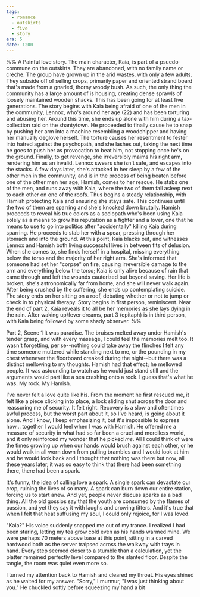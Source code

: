 ```yaml
---
tags:
  - romance
  - outskirts
  - five
  - story
era: 5
date: 1200
---
```

%% A Painful love story. The main character, Kaia, is part of a psuedo-commune on the outskirts. They are abandoned, with no family name or crèche. The group have grown up in the arid wastes, with only a few adults. They subside off of selling crops, primarily paper and oriented strand board that's made from a gnarled, thorny woody bush. As such, the only thing the community has a large amount of is housing, creating dense sprawls of loosely maintained wooden shacks. This has been going for at least five generations. The story begins with Kaia being afraid of one of the men in the community, Lennox, who's around her age (22) and has been torturing and abusing her. Around this time, she ends up alone with him during a tax-collection raid on the shantytown. He proceeded to finally cause he to snap by pushing her arm into a machine resembling a woodchipper and having her manually deglove herself. The torture causes her resentment to fester into hatred against the psychopath, and she lashes out, taking the next time he goes to push her as provocation to beat him, not stopping once he's on the ground. Finally, to get revenge, she irreversibly maims his right arm, rendering him as an invalid. Lennox swears she isn't safe, and escapes into the stacks. A few days later, she's attacked in her sleep by a few of the other men in the community, and is in the process of being beaten before one of the other men her age, Hamish, comes to her rescue. He stabs one of the men, and runs away with Kaia, where the two of them fall asleep next to each other on one of the roofs. Thus begins a steady relationship, with Hamish protecting Kaia and ensuring she stays safe. This continues until the two of them are sparring and she's knocked down brutally. Hamish proceeds to reveal his true colors as a sociopath who's been using Kaia solely as a means to grow his reputation as a fighter and a lover, one that he means to use to go into politics after "accidentally" killing Kaia during sparring. He proceeds to stab her with a spear, pressing through her stomach and into the ground. At this point, Kaia blacks out, and witnesses Lennox and Hamish both living successful lives in between fits of delusion. When she comes to, she finds herself in a hospital, missing everything below the torso and the majority of her right arm. She's informed that someone had set her "corpse" on fire, causing irreversible damage to the arm and everything below the torso; Kaia is only alive because of rain that came through and left the wounds cauterized but beyond saving. Her life is broken, she's astronomically far from home, and she will never walk again. After being crushed by the suffering, she ends up contemplating suicide. The story ends on her sitting on a roof, debating whether or not to jump or check in to physical therapy.
Story begins in first person, reminiscent. Near the end of part 2, Kaia reveals it to all be her memories as she lays dying in the rain. After waking up/fever dreams, part 3 (epitaph) is in third person, with Kaia being followed by some shady observer.
%%

Part 2, Scene 1
It was paradise. The bruises melted away under Hamish's tender grasp, and with every massage, I could feel the memories melt too. It wasn't forgetting, per se--nothing could take away the flinches I felt any time someone muttered while standing next to me, or the pounding in my chest whenever the floorboard creaked during the night--but there was a distinct mellowing to my thoughts. Hamish had that effect; he mellowed people. It was astounding to watch as he would just stand still and the arguments would part like a sea crashing onto a rock. I guess that's what he was. My rock. My Hamish.

I've never felt a love quite like his. From the moment he first rescued me, it felt like a piece clicking into place, a lock sliding shut across the door and reassuring me of security. It felt right. Recovery is a slow and oftentimes awful process, but the worst part about it, so I've heard, is going about it alone. And I know, I keep emphasizing it, but it's impossible to express how... together I would feel when I was with Hamish. He offered me a measure of security in what had so far been a cruel and merciless world, and it only reinforced my wonder that he picked *me*. All I could think of were the times growing up when our hands would brush against each other, or he would walk in all worn down from pulling brambles and I would look at him and he would look back and I thought that nothing was there but now, all these years later, it was so easy to think that there had been something there, there had been a spark. 

It's funny, the idea of calling love a spark. A single spark can devastate our crop, ruining the lives of so many. A spark can burn down our entire station, forcing us to start anew. And yet, people never discuss sparks as a bad thing. All the old gossips say that the youth are consumed by the flames of passion, and yet they say it with laughs and crowing titters. And it's true that when I felt that heat suffusing my soul, I could only rejoice, for I was loved. 

"Kaia?" His voice suddenly snapped me out of my trance. I realized I had been staring, letting my tea grow cold even as his hands warmed mine. We were perhaps 70 meters above base at this point, sitting in a carved hardwood both as the server traipsed across the walkway with trays in hand. Every step seemed closer to a stumble than a calculation, yet the platter remained perfectly level compared to the slanted floor. Despite the tangle, the room was quiet even more so. 

I turned my attention back to Hamish and cleared my throat. His eyes shined as he waited for my answer. "Sorry," I murmur, "I was just thinking about you." He chuckled softly before squeezing my hand a bit
